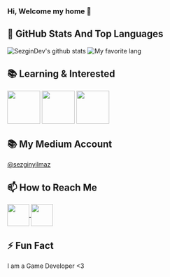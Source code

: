 ### Hi, Welcome my home 👋


## 📌 GitHub Stats And Top Languages

<p float="center">
  <img  src="https://github-readme-stats.vercel.app/api?username=sezgindev&show_icons=true&count_private=true&hide=contribs,issues" alt="SezginDev's github stats" />
  <img  src="https://github-readme-stats.vercel.app/api/top-langs/?username=sezgindev&layout=compact&hide=html,css" alt="My favorite lang" />
</p>


## 📚 Learning & Interested
<p float="center">
<img height="75" src="https://i0.wp.com/mac-torrent-download.net/wp-content/uploads/2015/04/Unity_3D_Pro_icon.jpg?resize=175%2C175">       
<img height="75" src="https://www.freeiconspng.com/uploads/c-logo-icon-18.png">     
<img height="75" src="https://miro.medium.com/max/3840/1*v61-QL8UkB1OGUdBpFCQqQ.png">
</p>


## 📚 My Medium Account
[@sezginyilmaz ](https://medium.com/@sezginyilmaz)

## 📫 How to Reach Me



<a href="https://www.linkedin.com/in/sezginyilmazdev/" target="_blank">
  <img width="50" height="50" border="0" align="center"  src="https://lh3.googleusercontent.com/proxy/VxY5Gb6ZLGYZ2ZLdBi00C74Mak4KOVy2acNN2WAuw0ewe2ETaVPfNK03ftCNVVYMik3NrApRZfcpBddyjWXJ6L6C0TWG9FGA7oDYRzQmOEf2OGTIHfK2jWTtA-bPqqYexik"/>
</a>
<a href="https://www.twitter.com/sezginyilmazdev/" target="_blank">
  <img width="50" height="50" border="0" align="center"  src="https://lh3.googleusercontent.com/proxy/at-nIQYH3FfsvuIH7eBn_rGVyeUgczuIWN60i4sBHekPwjohVbzOyMaLG8ZbSKXLBhs3eB_DoWBon4oLcFj0btw-AMV7MSpLg7k6n_oxZtOpEWYeW2dz4Z4VSuuTFcVrOw"/>
</a>


## ⚡ Fun Fact

I am a Game Developer <3


